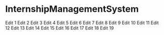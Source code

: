 # InternshipManagementSystem
Edit 1
Edit 2
Edit 3
Edit 4
Edit 5
Edit 6
Edit 7
Edit 8
Edit 9
Edit 10
Edit 11
Edit 12
Edit 13
Edit 14
Edit 15
Edit 16
Edit 17
Edit 18
Edit 19